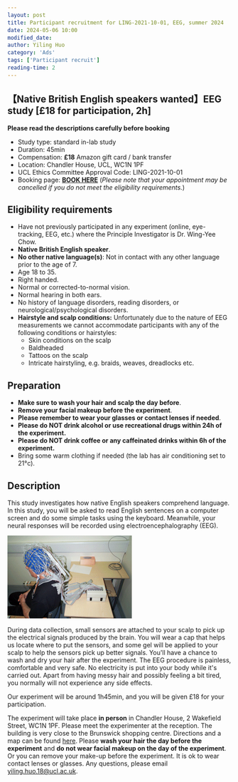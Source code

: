 ```yaml
---
layout: post
title: Participant recruitment for LING-2021-10-01, EEG, summer 2024
date: 2024-05-06 10:00
modified_date: 
author: Yiling Huo
category: 'Ads'
tags: ['Participant recruit']
reading-time: 2
---
```


<!-- **Recruitment full** -->

<!--excerpt-->

## 【Native British English speakers wanted】EEG study [£18 for participation, 2h]

**Please read the descriptions carefully before booking**

- Study type: standard in-lab study
- Duration: 45min
- Compensation: **£18** Amazon gift card / bank transfer
- Location: Chandler House, UCL, WC1N 1PF
- UCL Ethics Committee Approval Code: LING-2021-10-01
- Booking page: **[BOOK HERE](https://outlook.office365.com/owa/calendar/ExperimentparticipantsignupLING20211001March2024@live.ucl.ac.uk/bookings/s/Cw9DsYQ2cE-Lj7kfgtR4yg2)** (*Please note that your appointment may be cancelled if you do not meet the eligibility requirements.*)

## Eligibility requirements

- Have not previously participated in any experiment (online, eye-tracking, EEG, etc.) where the Principle Investigator is Dr. Wing-Yee Chow. 
- **Native British English speaker**. 
- **No other native language(s)**: Not in contact with any other language prior to the age of 7.
- Age 18 to 35. 
- Right handed. 
- Normal or corrected-to-normal vision.
- Normal hearing in both ears.
- No history of language disorders, reading disorders, or neurological/psychological disorders.
- **Hairstyle and scalp conditions:** Unfortunately due to the nature of EEG measurements we cannot accommodate participants with any of the following conditions or hairstyles:
    - Skin conditions on the scalp
    - Baldheaded
    - Tattoos on the scalp
    - Intricate hairstyling, e.g. braids, weaves, dreadlocks etc. 

## Preparation

- **Make sure to wash your hair and scalp the day before**. 
- **Remove your facial makeup before the experiment**. 
- **Please remember to wear your glasses or contact lenses if needed**. 
- **Please do NOT drink alcohol or use recreational drugs within 24h of the experiment.**
- **Please do NOT drink coffee or any caffeinated drinks within 6h of the experiment.**
- Bring some warm clothing if needed (the lab has air conditioning set to 21°c).

## Description

This study investigates how native English speakers comprehend language. In this study, you will be asked to read English sentences on a computer screen and do some simple tasks using the keyboard. Meanwhile, your neural responses will be recorded using electroencephalography (EEG). 

![EEG setup](/images/ads/biosemi.gif)

During data collection, small sensors are attached to your scalp to pick up the electrical signals produced by the brain. You will wear a cap that helps us locate where to put the sensors, and some gel will be applied to your scalp to help the sensors pick up better signals. You'll have a chance to wash and dry your hair after the experiment. The EEG procedure is painless, comfortable and very safe. No electricity is put into your body while it's carried out. Apart from having messy hair and possibly feeling a bit tired, you normally will not experience any side effects. 

Our experiment will be around 1h45min, and you will be given £18 for your participation. 

The experiment will take place **in person** in Chandler House, 2 Wakefield Street, WC1N 1PF. Please meet the experimenter at the reception. The building is very close to the Brunswick shopping centre. Directions and a map can be found [here](http://www.ucl.ac.uk/maps/chandler-house). Please **wash your hair the day before the experiment** and **do not wear facial makeup on the day of the experiment**. Or you can remove your make-up before the experiment. It is ok to wear contact lenses or glasses. Any questions, please email yiling.huo.18@ucl.ac.uk.